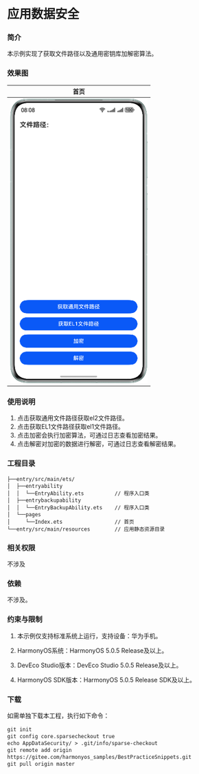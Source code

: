 # 应用数据安全

### 简介
本示例实现了获取文件路径以及通用密钥库加解密算法。

### 效果图
| 首页                                                 |
|----------------------------------------------------|
| <img src="screenshots/device/phone.png" width=320> |

### 使用说明
1. 点击获取通用文件路径获取el2文件路径。
2. 点击获取EL1文件路径获取el1文件路径。
3. 点击加密会执行加密算法，可通过日志查看加密结果。
4. 点击解密对加密的数据进行解密，可通过日志查看解密结果。

### 工程目录
```
├──entry/src/main/ets/
│  ├──entryability
│  │  └──EntryAbility.ets          // 程序入口类
│  ├──entrybackupability
│  │  └──EntryBackupAbility.ets    // 程序入口类
│  └──pages
│     └──Index.ets                 // 首页
└──entry/src/main/resources        // 应用静态资源目录
```

### 相关权限

不涉及

### 依赖

不涉及。

### 约束与限制

1. 本示例仅支持标准系统上运行，支持设备：华为手机。

2. HarmonyOS系统：HarmonyOS 5.0.5 Release及以上。

3. DevEco Studio版本：DevEco Studio 5.0.5 Release及以上。

4. HarmonyOS SDK版本：HarmonyOS 5.0.5 Release SDK及以上。

### 下载

如需单独下载本工程，执行如下命令：
```
git init
git config core.sparsecheckout true
echo AppDataSecurity/ > .git/info/sparse-checkout
git remote add origin https://gitee.com/harmonyos_samples/BestPracticeSnippets.git
git pull origin master
```